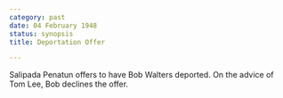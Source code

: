 ```yaml
---
category: past
date: 04 February 1948
status: synopsis
title: Deportation Offer

---
```



Salipada Penatun offers to have Bob Walters deported. On the advice of Tom Lee, Bob declines the offer.
